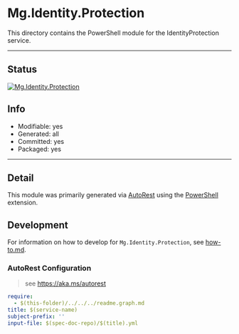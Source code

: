 <!-- region Generated -->
# Mg.Identity.Protection
This directory contains the PowerShell module for the IdentityProtection service.

---
## Status
[![Mg.Identity.Protection](https://img.shields.io/powershellgallery/v/Mg.Identity.Protection.svg?style=flat-square&label=Mg.Identity.Protection "Mg.Identity.Protection")](https://www.powershellgallery.com/packages/Mg.Identity.Protection/)

## Info
- Modifiable: yes
- Generated: all
- Committed: yes
- Packaged: yes

---
## Detail
This module was primarily generated via [AutoRest](https://github.com/Azure/autorest) using the [PowerShell](https://github.com/Azure/autorest.powershell) extension.

## Development
For information on how to develop for `Mg.Identity.Protection`, see [how-to.md](how-to.md).
<!-- endregion -->

### AutoRest Configuration

> see https://aka.ms/autorest

``` yaml
require:
  - $(this-folder)/../../../readme.graph.md
title: $(service-name)
subject-prefix: ''
input-file: $(spec-doc-repo)/$(title).yml
```
